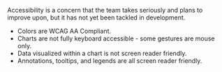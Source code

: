 Accessibility is a concern that the team takes seriously and plans to improve upon, but it has not yet been tackled in development.

- Colors are WCAG AA Compliant.
- Charts are not fully keyboard accessible - some gestures are mouse only.
- Data visualized within a chart is not screen reader friendly.
- Annotations, tooltips, and legends are all screen reader friendly.
